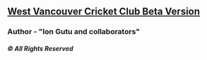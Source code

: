## [West Vancouver Cricket Club Beta Version](https://sachiko1995.github.io/CricketWestVan/index.html)

### Author - "Ion Gutu and collaborators"

##### © All Rights Reserved
